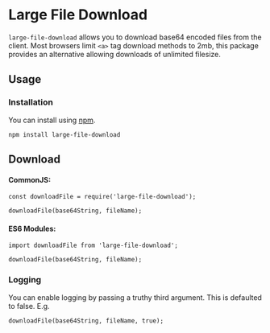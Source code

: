 
# Large File Download

`large-file-download` allows you to download base64 encoded files from the client. 
Most browsers limit `<a>` tag download methods to 2mb, this package provides an alternative allowing downloads of unlimited filesize.

## Usage

### Installation

You can install using [npm](https://www.npmjs.com/package/large-file-download).

```
npm install large-file-download
```

## Download

#### CommonJS:

```
const downloadFile = require('large-file-download');

downloadFile(base64String, fileName);
```

#### ES6 Modules:
 
```
import downloadFile from 'large-file-download';

downloadFile(base64String, fileName);
```

### Logging

You can enable logging by passing a truthy third argument. This is defaulted to false. E.g.

```
downloadFile(base64String, fileName, true);
```